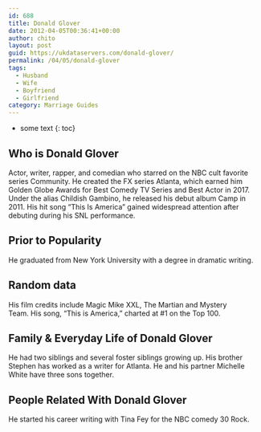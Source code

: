 ```yaml
---
id: 688
title: Donald Glover
date: 2012-04-05T00:36:41+00:00
author: chito
layout: post
guid: https://ukdataservers.com/donald-glover/
permalink: /04/05/donald-glover
tags:
  - Husband
  - Wife
  - Boyfriend
  - Girlfriend
category: Marriage Guides
---
```


* some text
{: toc}


## Who is  Donald Glover
                  
                  
                  
Actor, writer, rapper, and comedian who starred on the NBC cult favorite series Community. He created the FX series Atlanta, which earned him Golden Globe Awards for Best Comedy TV Series and Best Actor in 2017. Under the alias Childish Gambino, he released his debut album Camp in 2011. His hit song &#8220;This Is America&#8221; gained widespread attention after debuting during his SNL performance. 
                  
                
                
                
## Prior to Popularity 
                  
                  
                  
He graduated from New York University with a degree in dramatic writing. 
                  
                
                
                
## Random data 
                  
                  
                  
His film credits include Magic Mike XXL, The Martian and Mystery Team. His song, &#8220;This is America,&#8221; charted at #1 on the Top 100.
                  
                
                
                
## Family & Everyday Life of Donald Glover
                  
                  
                  
He had two siblings and several foster siblings growing up. His brother Stephen has worked as a writer for Atlanta. He and his partner Michelle White have three sons together.
                  
                
                
                
## People Related With  Donald Glover
                  
                  
                  
He started his career writing with Tina Fey for the NBC comedy 30 Rock. 
                  
                
              
            
          
          
          
    
    
  
